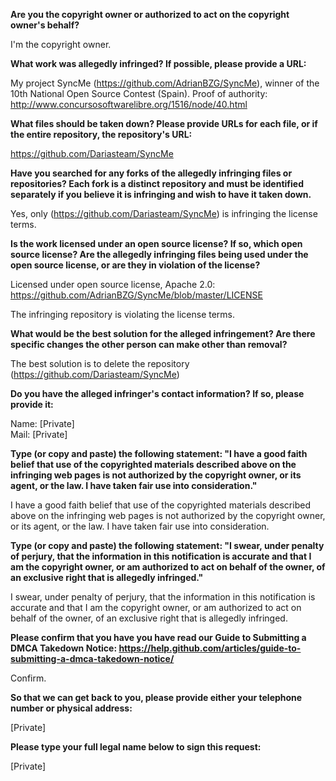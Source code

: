 __Are you the copyright owner or authorized to act on the copyright owner's behalf?__

I'm the copyright owner.

__What work was allegedly infringed? If possible, please provide a URL:__

My project SyncMe (https://github.com/AdrianBZG/SyncMe), winner of the 10th National Open Source Contest (Spain). Proof of authority: http://www.concursosoftwarelibre.org/1516/node/40.html

__What files should be taken down? Please provide URLs for each file, or if the entire repository, the repository's URL:__

https://github.com/Dariasteam/SyncMe

__Have you searched for any forks of the allegedly infringing files or repositories? Each fork is a distinct repository and must be identified separately if you believe it is infringing and wish to have it taken down.__

Yes, only (https://github.com/Dariasteam/SyncMe) is infringing the license terms.

__Is the work licensed under an open source license? If so, which open source license? Are the allegedly infringing files being used under the open source license, or are they in violation of the license?__

Licensed under open source license, Apache 2.0: https://github.com/AdrianBZG/SyncMe/blob/master/LICENSE

The infringing repository is violating the license terms.

__What would be the best solution for the alleged infringement? Are there specific changes the other person can make other than removal?__

The best solution is to delete the repository (https://github.com/Dariasteam/SyncMe)

__Do you have the alleged infringer's contact information? If so, please provide it:__

Name: [Private]  
Mail: [Private]

__Type (or copy and paste) the following statement: "I have a good faith belief that use of the copyrighted materials described above on the infringing web pages is not authorized by the copyright owner, or its agent, or the law. I have taken fair use into consideration."__

I have a good faith belief that use of the copyrighted materials described above on the infringing web pages is not authorized by the copyright owner, or its agent, or the law. I have taken fair use into consideration.

__Type (or copy and paste) the following statement: "I swear, under penalty of perjury, that the information in this notification is accurate and that I am the copyright owner, or am authorized to act on behalf of the owner, of an exclusive right that is allegedly infringed."__

I swear, under penalty of perjury, that the information in this notification is accurate and that I am the copyright owner, or am authorized to act on behalf of the owner, of an exclusive right that is allegedly infringed.

__Please confirm that you have you have read our Guide to Submitting a DMCA Takedown Notice: https://help.github.com/articles/guide-to-submitting-a-dmca-takedown-notice/__

Confirm.

__So that we can get back to you, please provide either your telephone number or physical address:__

[Private]

__Please type your full legal name below to sign this request:__

[Private]

